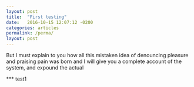 ```yaml
---
layout: post
title:  "First testing"
date:   2016-10-15 12:07:12 -0200
categories: articles
permalink: /perma/
layout: post
---
```

But I must explain to you how all this mistaken idea of denouncing pleasure and praising pain was born and I will give you a complete account of the system, and expound the actual 


*** test1


